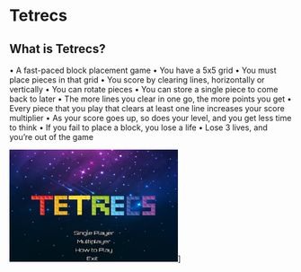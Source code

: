# Tetrecs
## What is Tetrecs?
• A fast-paced block placement game
• You have a 5x5 grid
• You must place pieces in that grid
• You score by clearing lines, horizontally or vertically
• You can rotate pieces 
• You can store a single piece to come back to later 
• The more lines you clear in one go, the more points you get 
• Every piece that you play that clears at least one line increases your score multiplier 
• As your score goes up, so does your level, and you get less time to think 
• If you fail to place a block, you lose a life 
• Lose 3 lives, and you’re out of the game

<img src="https://raw.githubusercontent.com/DwijeshD/Tetrecs/main/src/main/Tetrecs%20Images/Main%20Menu.png" alt="Alt text" width="300" height="200">]
